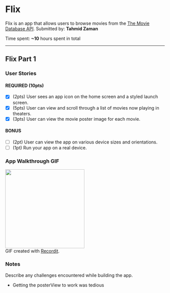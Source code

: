 # Flix

Flix is an app that allows users to browse movies from the [The Movie Database API](http://docs.themoviedb.apiary.io/#).
Submitted by: **Tahmid Zaman**

Time spent: **~10** hours spent in total

---

## Flix Part 1

### User Stories


#### REQUIRED (10pts)
- [x] (2pts) User sees an app icon on the home screen and a styled launch screen.
- [x] (5pts) User can view and scroll through a list of movies now playing in theaters.
- [x] (3pts) User can view the movie poster image for each movie.

#### BONUS
- [ ] (2pt) User can view the app on various device sizes and orientations.
- [ ] (1pt) Run your app on a real device.

### App Walkthrough GIF
 
 <img src= 'https://recordit.co/jHLftmRJMW.gif' width=250><br>
 GIF created with [Recordit](https://recordit.co/).
 
### Notes
Describe any challenges encountered while building the app.
- Getting the posterView to work was tedious

